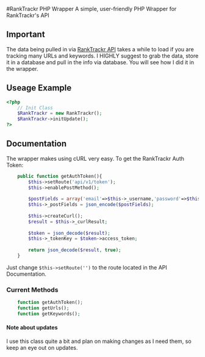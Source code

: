 #RankTrackr PHP Wrapper
A simple, user-friendly PHP Wrapper for RankTrackr's API

## Important
The data being pulled in via [RankTrackr API](http://users.ranktrackr.com/docs) takes a while to load if you are tracking many URLs and keywords. I HIGHLY suggest to grab the data, store it in a database and pull in the info via database.
You will see how I did it in the wrapper.

## Useage Example
```php
<?php
	// Init Class
	$RankTrackr = new RankTrackr();
	$RankTrackr->initUpdate();
?>
```

## Documentation
The wrapper makes using cURL very easy. To get the RankTrackr Auth Token:
```php
	public function getAuthToken(){
		$this->setRoute('api/v1/token');
		$this->enablePostMethod();
		
		$postFields = array('email'=>$this->_username,'password'=>$this->_password);
		$this->_postFields = json_encode($postFields);
		
		$this->createCurl();
		$result = $this->_curlResult;
		
		$token = json_decode($result);
		$this->_tokenKey = $token->access_token;
		
		return json_decode($result, true);
	}
```
Just change `$this->setRoute('')` to the route located in the API Documentation.

### Current Methods
```php
	function getAuthToken();
	function getUrls();
	function getKeywords();
```

#### Note about updates
I use this class quite a bit and plan on making changes as I need them, so keep an eye out on updates.